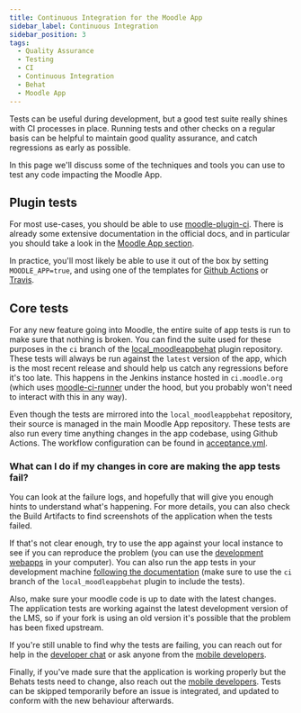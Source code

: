 ```yaml
---
title: Continuous Integration for the Moodle App
sidebar_label: Continuous Integration
sidebar_position: 3
tags:
  - Quality Assurance
  - Testing
  - CI
  - Continuous Integration
  - Behat
  - Moodle App
---
```


Tests can be useful during development, but a good test suite really shines with CI processes in place. Running tests and other checks on a regular basis can be helpful to maintain good quality assurance, and catch regressions as early as possible.

In this page we'll discuss some of the techniques and tools you can use to test any code impacting the Moodle App.

## Plugin tests

For most use-cases, you should be able to use [moodle-plugin-ci](https://github.com/moodlehq/moodle-plugin-ci). There is already some extensive documentation in the official docs, and in particular you should take a look in the [Moodle App section](https://moodlehq.github.io/moodle-plugin-ci/MoodleApp.html).

In practice, you'll most likely be able to use it out of the box by setting `MOODLE_APP=true`, and using one of the templates for [Github Actions](https://moodlehq.github.io/moodle-plugin-ci/GHAFileExplained.html) or [Travis](https://moodlehq.github.io/moodle-plugin-ci/TravisFileExplained.html).

## Core tests

For any new feature going into Moodle, the entire suite of app tests is run to make sure that nothing is broken. You can find the suite used for these purposes in the `ci` branch of the [local_moodleappbehat](https://github.com/moodlehq/moodle-local_moodleappbehat) plugin repository. These tests will always be run against the `latest` version of the app, which is the most recent release and should help us catch any regressions before it's too late. This happens in the Jenkins instance hosted in `ci.moodle.org` (which uses [moodle-ci-runner](https://github.com/moodlehq/moodle-ci-runner) under the hood, but you probably won't need to interact with this in any way).

Even though the tests are mirrored into the `local_moodleappbehat` repository, their source is managed in the main Moodle App repository. These tests are also run every time anything changes in the app codebase, using Github Actions. The workflow configuration can be found in [acceptance.yml](https://github.com/moodlehq/moodleapp/blob/main/.github/workflows/acceptance.yml).

### What can I do if my changes in core are making the app tests fail?

You can look at the failure logs, and hopefully that will give you enough hints to understand what's happening. For more details, you can also check the Build Artifacts to find screenshots of the application when the tests failed.

If that's not clear enough, try to use the app against your local instance to see if you can reproduce the problem (you can use the [development webapps](../network-debug.md#using-a-browser) in your computer). You can also run the app tests in your development machine [following the documentation](./acceptance-testing) (make sure to use the `ci` branch of the `local_moodleappbehat` plugin to include the tests).

Also, make sure your moodle code is up to date with the latest changes. The application tests are working against the latest development version of the LMS, so if your fork is using an old version it's possible that the problem has been fixed upstream.

If you're still unable to find why the tests are failing, you can reach out for help in the [developer chat](../../../../general/community/channels.md#developer-chat) or ask anyone from the [mobile developers](https://tracker.moodle.org/issues/?jql=assignee%20in%20(membersOf(mobile-developers))).

Finally, if you've made sure that the application is working properly but the Behats tests need to change, also reach out the [mobile developers](https://tracker.moodle.org/issues/?jql=assignee%20in%20(membersOf(mobile-developers))). Tests can be skipped temporarily before an issue is integrated, and updated to conform with the new behaviour afterwards.
